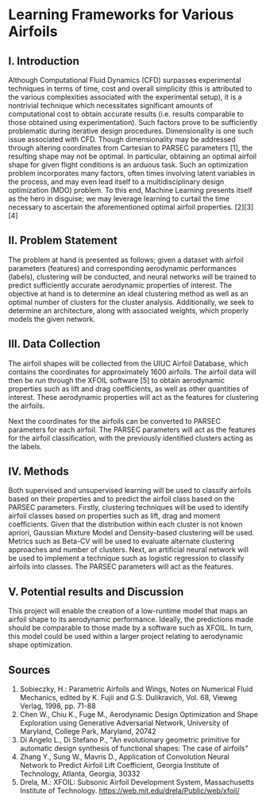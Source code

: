# Learning Frameworks for Various Airfoils

## I. Introduction
Although Computational Fluid Dynamics (CFD) surpasses experimental techniques in terms of time, cost and overall simplicity (this is attributed to the various complexities associated with the experimental setup), it is a nontrivial technique which necessitates significant amounts of computational cost to obtain accurate results (i.e. results comparable to those obtained using experimentation). Such factors prove to be sufficiently problematic during iterative design procedures. Dimensionality is one such issue associated with CFD. Though dimensionality may be addressed through altering coordinates from Cartesian to PARSEC parameters [1], the resulting shape may not be optimal. In particular, obtaining an optimal airfoil shape for given flight conditions is an arduous task. Such an optimization problem incorporates many factors, often times involving latent variables in the process, and may even lead itself to a multidisciplinary design optimization (MDO) problem. To this end, Machine Learning presents itself as the hero in disguise; we may leverage learning to curtail the time necessary to ascertain the aforementioned optimal airfoil properties. [2][3][4]
## II. Problem Statement 
The problem at hand is presented as follows; given a dataset with airfoil parameters (features) and corresponding aerodynamic performances (labels), clustering will be conducted, and neural networks will be trained to predict sufficiently accurate aerodynamic properties of interest. The objective at hand is to determine an ideal clustering method as well as an optimal number of clusters for the cluster analysis. Additionally, we seek to determine an architecture, along with associated weights, which properly models the given network.

## III. Data Collection
The airfoil shapes will be collected from the UIUC Airfoil Database, which contains the coordinates for approximately 1600 airfoils. The airfoil data will then be run through the XFOIL software [5] to obtain aerodynamic properties such as lift and drag coefficients, as well as other quantities of interest. These aerodynamic properties will act as the features for clustering the airfoils.

Next the coordinates for the airfoils can be converted to PARSEC parameters for each airfoil. The PARSEC parameters will act as the features for the airfoil classification, with the previously identified clusters acting as the labels. 

## IV. Methods
Both supervised and unsupervised learning will be used to classify airfoils based on their properties and to predict the airfoil class based on the PARSEC parameters. Firstly, clustering techniques will be used to identify airfoil classes based on properties such as lift, drag and moment coefficients. Given that the distribution within each cluster is not known apriori, Gaussian Mixture Model and Density-based clustering will be used. Metrics such as Beta-CV will be used to evaluate alternate clustering approaches and number of clusters. Next, an artificial neural network will be used to implement a technique such as logistic regression to classify airfoils into classes. The PARSEC parameters will act as the features.

## V. Potential results and Discussion
This project will enable the creation of a low-runtime model that maps an airfoil shape to its aerodynamic performance. Ideally, the predictions made should be comparable to those made by a software such as XFOIL. In turn, this model could be used within a larger project relating to aerodynamic shape optimization. 

## Sources
1. Sobieczky, H.: Parametric Airfoils and Wings, Notes on Numerical Fluid Mechanics, edited by K. Fujii and G.S. Dulikravich, Vol. 68, Vieweg Verlag, 1998, pp. 71-88
2. Chen W., Chiu K., Fuge M., Aerodynamic Design Optimization and Shape Exploration using Generative Adversarial Network, University of Maryland, College Park, Maryland, 20742
3. Di Angelo L., Di Stefano P., "An evolutionary geometric primitive for automatic design synthesis of functional shapes: The case of airfoils"
4. Zhang Y., Sung W., Mavris D., Application of Convolution Neural Network to Predict Airfoil Lift Coefficient, Georgia Institute of Technology, Atlanta, Georgia, 30332
5. Drela, M.: XFOIL: Subsonic Airfoil Development System, Massachusetts Institute of Technology. https://web.mit.edu/drela/Public/web/xfoil/ 






